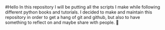 #Hello
In this repository I will be putting all the scripts I make while following different python books and tutorials.
I decided to make and maintain this repository in order to get a hang of git and github, but also to have something to reflect on and maybe share with people. :see_no_evil:
